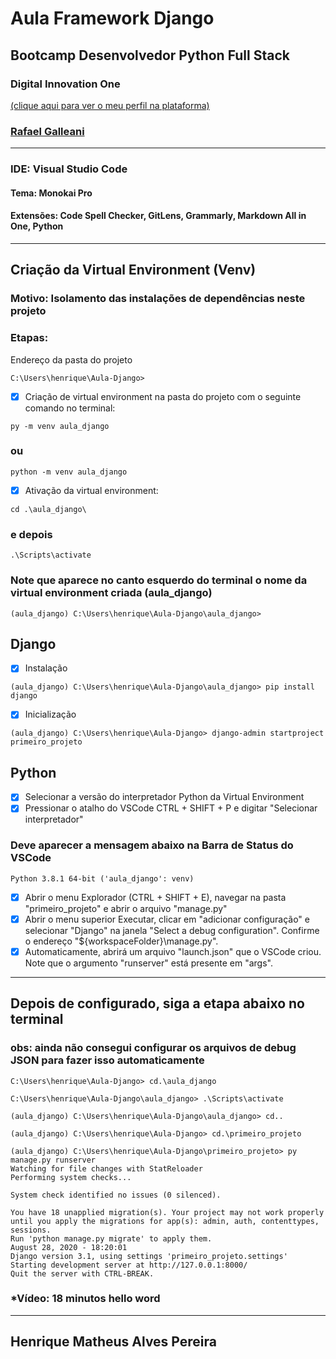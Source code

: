 # Aula Framework Django
## Bootcamp Desenvolvedor Python Full Stack
### Digital Innovation One 
[(clique aqui para ver o meu perfil na plataforma)](https://web.digitalinnovation.one/users/henrique_map)
### [Rafael Galleani](https://www.github.com/rafegal)
---------------------------------------------
### IDE: Visual Studio Code
#### Tema: Monokai Pro
#### Extensões: Code Spell Checker, GitLens, Grammarly, Markdown All in One, Python
---------------------------------------------
## Criação da Virtual Environment (Venv)
### Motivo: Isolamento das instalações de dependências neste projeto
### Etapas:
Endereço da pasta do projeto
```
C:\Users\henrique\Aula-Django>
```
- [x] Criação de virtual environment na pasta do projeto com o seguinte comando no terminal: 
```
py -m venv aula_django
```
### ou
```
python -m venv aula_django
```
- [x] Ativação da virtual environment:
```
cd .\aula_django\
```
### e depois
```
.\Scripts\activate
```
### Note que aparece no canto esquerdo do terminal o nome da virtual environment criada (aula_django)
```
(aula_django) C:\Users\henrique\Aula-Django\aula_django>
```
## Django
- [x] Instalação
```
(aula_django) C:\Users\henrique\Aula-Django\aula_django> pip install django
```
- [x] Inicialização
```
(aula_django) C:\Users\henrique\Aula-Django> django-admin startproject primeiro_projeto
```
## Python
- [x] Selecionar a versão do interpretador Python da Virtual Environment
- [x] Pressionar o atalho do VSCode CTRL + SHIFT + P e digitar "Selecionar interpretador"
### Deve aparecer a mensagem abaixo na Barra de Status do VSCode
```
Python 3.8.1 64-bit ('aula_django': venv)
```
- [x] Abrir o menu Explorador (CTRL + SHIFT + E), navegar na pasta "primeiro_projeto" e abrir o arquivo "manage.py"
- [x] Abrir o menu superior Executar, clicar em "adicionar configuração" e selecionar "Django" na janela "Select a debug configuration". Confirme o endereço "${workspaceFolder}\manage.py".
- [x] Automaticamente, abrirá um arquivo "launch.json" que o VSCode criou. Note que o argumento "runserver" está presente em "args".
-------------------------------------------------------------------------------------------------
## Depois de configurado, siga a etapa abaixo no terminal
### obs: ainda não consegui configurar os arquivos de debug JSON para fazer isso automaticamente

```
C:\Users\henrique\Aula-Django> cd.\aula_django

C:\Users\henrique\Aula-Django\aula_django> .\Scripts\activate

(aula_django) C:\Users\henrique\Aula-Django\aula_django> cd..

(aula_django) C:\Users\henrique\Aula-Django> cd.\primeiro_projeto

(aula_django) C:\Users\henrique\Aula-Django\primeiro_projeto> py manage.py runserver
Watching for file changes with StatReloader
Performing system checks...

System check identified no issues (0 silenced).

You have 18 unapplied migration(s). Your project may not work properly until you apply the migrations for app(s): admin, auth, contenttypes, sessions.
Run 'python manage.py migrate' to apply them.
August 28, 2020 - 18:20:01
Django version 3.1, using settings 'primeiro_projeto.settings'
Starting development server at http://127.0.0.1:8000/
Quit the server with CTRL-BREAK.
```

### *Vídeo: 18 minutos hello word
-----------------------------------------------------------------------------------------
## Henrique Matheus Alves Pereira